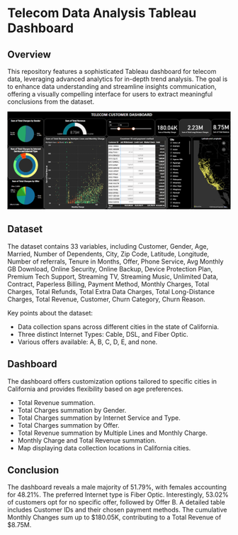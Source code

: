 # Telecom Data Analysis Tableau Dashboard

## Overview

This repository features a sophisticated Tableau dashboard for telecom data, leveraging advanced analytics for in-depth trend analysis. The goal is to enhance data understanding and streamline insights communication, offering a visually compelling interface for users to extract meaningful conclusions from the dataset.

![tc](tc_ss.png)

## Dataset

The dataset contains 33 variables, including Customer, Gender, Age, Married, Number of Dependents, City, Zip Code, Latitude, Longitude, Number of referrals, Tenure in Months, Offer, Phone Service, Avg Monthly GB Download, Online Security, Online Backup, Device Protection Plan, Premium Tech Support, Streaming TV, Streaming Music, Unlimited Data, Contract, Paperless Billing, Payment Method, Monthly Charges, Total Charges, Total Refunds, Total Extra Data Charges, Total Long-Distance Charges, Total Revenue, Customer, Churn Category, Churn Reason.

Key points about the dataset:

- Data collection spans across different cities in the state of California.
- Three distinct Internet Types: Cable, DSL, and Fiber Optic.
- Various offers available: A, B, C, D, E, and none.

## Dashboard

The dashboard offers customization options tailored to specific cities in California and provides flexibility based on age preferences.

- Total Revenue summation.
- Total Charges summation by Gender.
- Total Charges summation by Internet Service and Type.
- Total Charges summation by Offer.
- Total Revenue summation by Multiple Lines and Monthly Charge.
- Monthly Charge and Total Revenue summation.
- Map displaying data collection locations in California cities.

## Conclusion

The dashboard reveals a male majority of 51.79%, with females accounting for 48.21%. The preferred Internet type is Fiber Optic. Interestingly, 53.02% of customers opt for no specific offer, followed by Offer B. A detailed table includes Customer IDs and their chosen payment methods. The cumulative Monthly Changes sum up to $180.05K, contributing to a Total Revenue of $8.75M.
